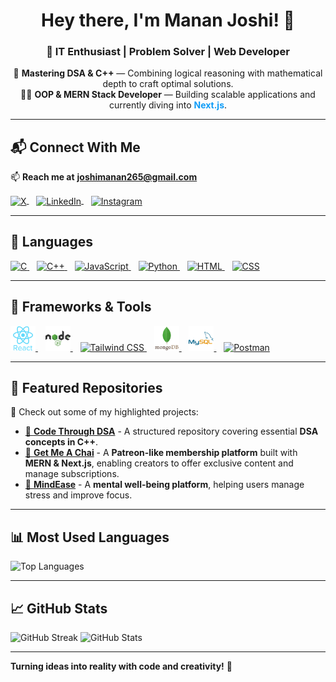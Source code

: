 <h1 align="center">Hey there, I'm Manan Joshi! 👋</h1>  
<h3 align="center">🚀 IT Enthusiast | Problem Solver | Web Developer</h3>  

<p align="center">
  🔢 <strong>Mastering DSA & C++</strong> — Combining logical reasoning with mathematical depth to craft optimal solutions.  
  <br>  
  🧑‍💻 <strong>OOP & MERN Stack Developer</strong> — Building scalable applications and currently diving into <span style="color: #0E9CF7;"><strong>Next.js</strong></span>.  
</p>  

---

## 📬 Connect With Me  
📫 <strong>Reach me at</strong> <a href="mailto:joshimanan265@gmail.com"><strong>joshimanan265@gmail.com</strong></a>

<p align="left">
  <a href="https://x.com/Manan_tx_007" target="blank">
    <img align="center" src="https://img.freepik.com/free-vector/new-2023-twitter-logo-x-icon-design_1017-45418.jpg?w=740&t=st=1726590988~exp=1726591588~hmac=05917c81aad1f3bf834d19114f24881e8338a2f3595ad7686dd9710d742b4aae" alt="X" height="30" width="40" />
  </a> &nbsp;&nbsp;
  <a href="https://www.linkedin.com/in/mananj27/" target="blank">
    <img align="center" src="https://raw.githubusercontent.com/rahuldkjain/github-profile-readme-generator/master/src/images/icons/Social/linked-in-alt.svg" alt="LinkedIn" height="30" width="40" />
  </a> &nbsp;&nbsp;
  <a href="https://www.instagram.com/joshi_manan_27/" target="blank">
    <img align="center" src="https://upload.wikimedia.org/wikipedia/commons/thumb/9/95/Instagram_logo_2022.svg/2048px-Instagram_logo_2022.svg.png" alt="Instagram" height="40" width="40" />
  </a>
</p>

---

## 🚀 Languages  
<p align="left">
  <a href="https://www.cprogramming.com/" target="_blank">
    <img src="https://img.icons8.com/color/48/000000/c-programming.png" alt="C"/>
  </a>
  &nbsp;&nbsp;
  <a href="https://cplusplus.com/doc/tutorial/classes/" target="_blank">
    <img src="https://img.icons8.com/color/48/000000/c-plus-plus-logo.png" alt="C++"/>
  </a>
  &nbsp;&nbsp;
  <a href="https://developer.mozilla.org/en-US/docs/Web/JavaScript" target="_blank">
    <img src="https://img.icons8.com/color/48/000000/javascript.png" alt="JavaScript"/>
  </a>
  &nbsp;&nbsp;
  <a href="https://www.python.org/" target="_blank">
    <img src="https://img.icons8.com/color/48/000000/python.png" alt="Python"/>
  </a>
  &nbsp;&nbsp;
  <a href="https://developer.mozilla.org/en-US/docs/Web/HTML" target="_blank">
    <img src="https://img.icons8.com/color/48/000000/html-5.png" alt="HTML"/>
  </a>
  &nbsp;&nbsp;
  <a href="https://developer.mozilla.org/en-US/docs/Web/CSS" target="_blank">
    <img src="https://img.icons8.com/color/48/000000/css3.png" alt="CSS"/>
  </a>
</p>

---

## 🚀 Frameworks & Tools  
<p align="left">
  <a href="https://react.dev/" target="_blank" rel="noreferrer">
    <img src="https://raw.githubusercontent.com/devicons/devicon/master/icons/react/react-original-wordmark.svg" alt="React" width="40" height="40"/>
  </a> &nbsp;&nbsp;
  <a href="https://nodejs.org/" target="_blank" rel="noreferrer">
    <img src="https://raw.githubusercontent.com/devicons/devicon/master/icons/nodejs/nodejs-original-wordmark.svg" alt="Node.js" width="40" height="40"/>
  </a> &nbsp;&nbsp;
  <a href="https://tailwindcss.com/" target="_blank" rel="noreferrer">
    <img src="https://www.vectorlogo.zone/logos/tailwindcss/tailwindcss-icon.svg" alt="Tailwind CSS" width="40" height="40"/>
  </a> &nbsp;&nbsp;
  <a href="https://www.mongodb.com/" target="_blank" rel="noreferrer">
    <img src="https://raw.githubusercontent.com/devicons/devicon/master/icons/mongodb/mongodb-original-wordmark.svg" alt="MongoDB" width="40" height="40"/>
  </a> &nbsp;&nbsp;
  <a href="https://www.mysql.com/" target="_blank" rel="noreferrer">
    <img src="https://raw.githubusercontent.com/devicons/devicon/master/icons/mysql/mysql-original-wordmark.svg" alt="MySQL" width="40" height="40"/>
  </a> &nbsp;&nbsp;
  <a href="https://www.postman.com/" target="_blank" rel="noreferrer">
    <img src="https://www.vectorlogo.zone/logos/getpostman/getpostman-icon.svg" alt="Postman" width="40" height="40"/>
  </a>
</p>

---

## 📌 Featured Repositories  
🚀 Check out some of my highlighted projects:  
- [🔗 **Code Through DSA**](https://github.com/Manan-Joshi750/Code_Through_DSA_CPP) - A structured repository covering essential **DSA concepts in C++**.  
- [🔗 **Get Me A Chai**](https://github.com/Manan-Joshi750/Get_Me_A_Chai) - A **Patreon-like membership platform** built with **MERN & Next.js**, enabling creators to offer exclusive content and manage subscriptions.  
- [🔗 **MindEase**](https://github.com/Manan-Joshi750/MindEase) - A **mental well-being platform**, helping users manage stress and improve focus.  

---

## 📊 Most Used Languages  
![Top Languages](https://github-readme-stats.vercel.app/api/top-langs/?username=Manan-Joshi750&layout=compact&theme=tokyonight)  

---

## 📈 GitHub Stats  
![GitHub Streak](https://streak-stats.demolab.com/?user=Manan-Joshi750&theme=dark) 
![GitHub Stats](https://github-readme-stats.vercel.app/api?username=Manan-Joshi750&show_icons=true&theme=radical)  

---

**Turning ideas into reality with code and creativity!** 🚀
